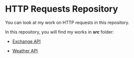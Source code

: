 # HTTP Requests Repository

You can look at my work on HTTP requests in this repository.

In this repository, you will find my works in ***src*** folder:

* [Exchange API](https://github.com/ugurcankok/HTTP_Requests/tree/master/src/Exchange%20API)

* [Weather API](https://github.com/ugurcankok/HTTP_Requests/tree/master/src/Weather%20API)
